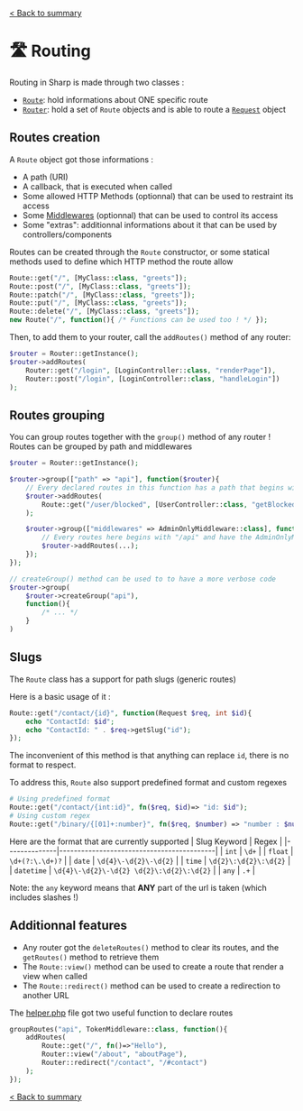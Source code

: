 [< Back to summary](../home.md)

# 🛣️ Routing

Routing in Sharp is made through two classes :
- [`Route`](../../Classes/Web/Route.php): hold informations about ONE specific route
- [`Router`](../../Classes/Web/Router.php): hold a set of `Route` objects and is able to route a [`Request`](../../Classes/Http/Request.php) object

## Routes creation

A `Route` object got those informations :
- A path (URI)
- A callback, that is executed when called
- Some allowed HTTP Methods (optionnal) that can be used to restraint its access
- Some [Middlewares](./105_middlewares.md) (optionnal) that can be used to control its access
- Some "extras": additionnal informations about it that can be used by controllers/components

Routes can be created through the `Route` constructor, or
some statical methods used to define which HTTP method the route allow

```php
Route::get("/", [MyClass::class, "greets"]);
Route::post("/", [MyClass::class, "greets"]);
Route::patch("/", [MyClass::class, "greets"]);
Route::put("/", [MyClass::class, "greets"]);
Route::delete("/", [MyClass::class, "greets"]);
new Route("/", function(){ /* Functions can be used too ! */ });
```

Then, to add them to your router, call the `addRoutes()` method of any router:
```php
$router = Router::getInstance();
$router->addRoutes(
    Router::get("/login", [LoginController::class, "renderPage"]),
    Router::post("/login", [LoginController::class, "handleLogin"])
);
```

## Routes grouping

You can group routes together with the `group()` method of any router !
Routes can be grouped by path and middlewares

```php
$router = Router::getInstance();

$router->group(["path" => "api"], function($router){
    // Every declared routes in this function has a path that begins with "/api"
    $router->addRoutes(
        Route::get("/user/blocked", [UserController::class, "getBlockedList"])
    );

    $router->group(["middlewares" => AdminOnlyMiddleware::class], function($router){
        // Every routes here begins with "/api" and have the AdminOnlyMiddleware applied to them
        $router->addRoutes(...);
    });
});

// createGroup() method can be used to to have a more verbose code
$router->group(
    $router->createGroup("api"),
    function(){
        /* ... */
    }
)
```

## Slugs

The `Route` class has a support for path slugs (generic routes)

Here is a basic usage of it :
```php
Route::get("/contact/{id}", function(Request $req, int $id){
    echo "ContactId: $id";
    echo "ContactId: " . $req->getSlug("id");
});
```

The inconvenient of this method is that anything can replace `id`, there is no
format to respect.

To address this, `Route` also support predefined format and custom regexes
```php
# Using predefined format
Route::get("/contact/{int:id}", fn($req, $id)=> "id: $id");
# Using custom regex
Route::get("/binary/{[01]+:number}", fn($req, $number) => "number : $number);
```

Here are the format that are currently supported
| Slug Keyword | Regex                                     |
|--------------|-------------------------------------------|
| `int`        | `\d+`                                     |
| `float`      | `\d+(?:\.\d+)?`                           |
| `date`       | `\d{4}\-\d{2}\-\d{2}`                     |
| `time`       | `\d{2}\:\d{2}\:\d{2}`                     |
| `datetime`   | `\d{4}\-\d{2}\-\d{2} \d{2}\:\d{2}\:\d{2}` |
| `any`        | `.+`                                      |

Note: the `any` keyword means that **ANY** part of the url is taken (which includes slashes !)

## Additionnal features

- Any router got the `deleteRoutes()` method to clear its routes, and the `getRoutes()` method to retrieve them
- The `Route::view()` method can be used to create a route that render a view when called
- The `Route::redirect()` method can be used to create a redirection to another URL

The [helper.php](../../Helpers/helpers.php) file got two useful function to declare routes

```php
groupRoutes("api", TokenMiddleware::class, function(){
    addRoutes(
        Route::get("/", fn()=>"Hello"),
        Router::view("/about", "aboutPage"),
        Router::redirect("/contact", "/#contact")
    );
});
```

[< Back to summary](../home.md)